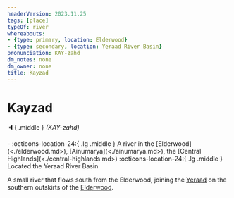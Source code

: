 ```yaml
---
headerVersion: 2023.11.25
tags: [place]
typeOf: river
whereabouts:
- {type: primary, location: Elderwood}
- {type: secondary, location: Yeraad River Basin}
pronunciation: KAY-zahd
dm_notes: none
dm_owner: none
title: Kayzad
---
```

# Kayzad
:speaker:{ .middle } *(KAY-zahd)*  
<div class="grid cards ext-narrow-margin ext-one-column" markdown>
-    :octicons-location-24:{ .lg .middle } A river in the [Elderwood](<./elderwood.md>), [Ainumarya](<./ainumarya.md>), the [Central Highlands](<./central-highlands.md>)  
    :octicons-location-24:{ .lg .middle } Located the Yeraad River Basin  
</div>


A small river that flows south from the Elderwood, joining the [Yeraad](<../greater-chardon/yeraad.md>) on the southern outskirts of the [Elderwood](<./elderwood.md>). 